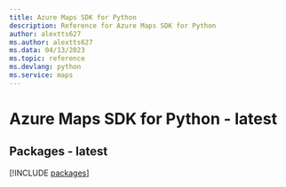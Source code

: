 ```yaml
---
title: Azure Maps SDK for Python
description: Reference for Azure Maps SDK for Python
author: alextts627
ms.author: alextts627
ms.data: 04/13/2023
ms.topic: reference
ms.devlang: python
ms.service: maps
---
```

# Azure Maps SDK for Python - latest
## Packages - latest
[!INCLUDE [packages](maps-index.md)]